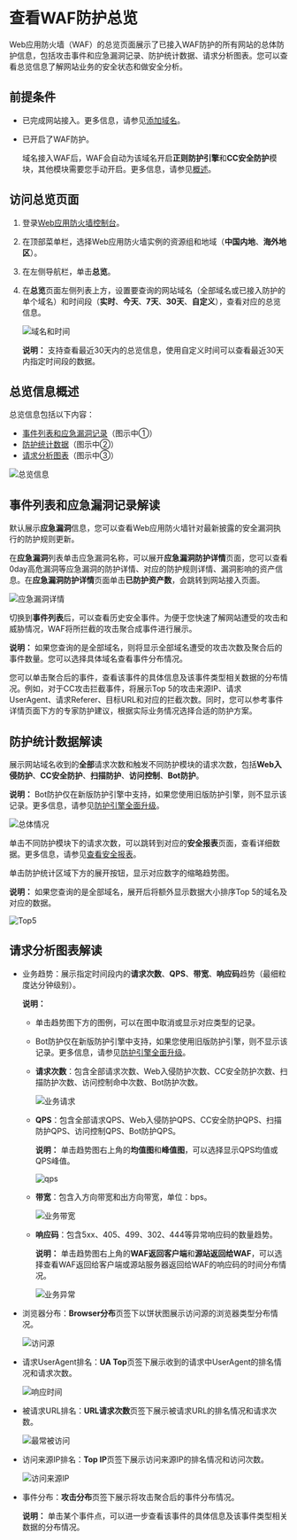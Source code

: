 # 查看WAF防护总览

Web应用防火墙（WAF）的总览页面展示了已接入WAF防护的所有网站的总体防护信息，包括攻击事件和应急漏洞记录、防护统计数据、请求分析图表。您可以查看总览信息了解网站业务的安全状态和做安全分析。

## 前提条件

-   已完成网站接入。更多信息，请参见[添加域名](/cn.zh-CN/接入WAF/CNAME接入/添加域名.md)。
-   已开启了WAF防护。

    域名接入WAF后，WAF会自动为该域名开启**正则防护引擎**和**CC安全防护**模块，其他模块需要您手动开启。更多信息，请参见[概述](/cn.zh-CN/网站防护配置/概述.md)。


## 访问总览页面

1.  登录[Web应用防火墙控制台](https://yundun.console.aliyun.com/?p=waf)。

2.  在顶部菜单栏，选择Web应用防火墙实例的资源组和地域（**中国内地**、**海外地区**）。

3.  在左侧导航栏，单击**总览**。

4.  在**总览**页面左侧列表上方，设置要查询的网站域名（全部域名或已接入防护的单个域名）和时间段（**实时**、**今天**、**7天**、**30天**、**自定义**），查看对应的总览信息。

    ![域名和时间 ](https://static-aliyun-doc.oss-cn-hangzhou.aliyuncs.com/assets/img/zh-CN/1138385951/p7091.png)

    **说明：** 支持查看最近30天内的总览信息，使用自定义时间可以查看最近30天内指定时间段的数据。


## 总览信息概述

总览信息包括以下内容：

-   [事件列表和应急漏洞记录](#section_amz_tkc_a42)（图示中①）
-   [防护统计数据](#section_j0m_0ap_xlu)（图示中②）
-   [请求分析图表](#section_999_cq4_a0g)（图示中③）

![总览信息](https://static-aliyun-doc.oss-cn-hangzhou.aliyuncs.com/assets/img/zh-CN/3733219951/p96669.png)

## 事件列表和应急漏洞记录解读

默认展示**应急漏洞**信息，您可以查看Web应用防火墙针对最新披露的安全漏洞执行的防护规则更新。

在**应急漏洞**列表单击应急漏洞名称，可以展开**应急漏洞防护详情**页面，您可以查看0day高危漏洞等应急漏洞的防护详情、对应的防护规则详情、漏洞影响的资产信息。在**应急漏洞防护详情**页面单击**已防护资产数**，会跳转到网站接入页面。

![应急漏洞详情](https://static-aliyun-doc.oss-cn-hangzhou.aliyuncs.com/assets/img/zh-CN/1138385951/p128682.png)

切换到**事件列表**后，可以查看历史安全事件。为便于您快速了解网站遭受的攻击和威胁情况，WAF将所拦截的攻击聚合成事件进行展示。

**说明：** 如果您查询的是全部域名，则将显示全部域名遭受的攻击次数及聚合后的事件数量。您可以选择具体域名查看事件分布情况。

您可以单击聚合后的事件，查看该事件的具体信息及该事件类型相关数据的分布情况。例如，对于CC攻击拦截事件，将展示Top 5的攻击来源IP、请求UserAgent、请求Referer、目标URL和对应的拦截次数。同时，您可以参考事件详情页面下方的专家防护建议，根据实际业务情况选择合适的防护方案。

## 防护统计数据解读

展示网站域名收到的**全部**请求次数和触发不同防护模块的请求次数，包括**Web入侵防护**、**CC安全防护**、**扫描防护**、**访问控制**、**Bot防护**。

**说明：** Bot防护仅在新版防护引擎中支持，如果您使用旧版防护引擎，则不显示该记录。更多信息，请参见[防护引擎全面升级](/cn.zh-CN/动态与公告/防护引擎全面升级.md)。

![总体情况](https://static-aliyun-doc.oss-cn-hangzhou.aliyuncs.com/assets/img/zh-CN/3733219951/p49556.png)

单击不同防护模块下的请求次数，可以跳转到对应的**安全报表**页面，查看详细数据。更多信息，请参见[查看安全报表](/cn.zh-CN/.md)。

单击防护统计区域下方的展开按钮，显示对应数字的缩略趋势图。

**说明：** 如果您查询的是全部域名，展开后将额外显示数据大小排序Top 5的域名及对应的数据。

![Top5](https://static-aliyun-doc.oss-cn-hangzhou.aliyuncs.com/assets/img/zh-CN/3733219951/p96671.png)

## 请求分析图表解读

-   业务趋势：展示指定时间段内的**请求次数**、**QPS**、**带宽**、**响应码**趋势（最细粒度达分钟级别）。

    **说明：**

    -   单击趋势图下方的图例，可以在图中取消或显示对应类型的记录。
    -   Bot防护仅在新版防护引擎中支持，如果您使用旧版防护引擎，则不显示该记录。更多信息，请参见[防护引擎全面升级](/cn.zh-CN/动态与公告/防护引擎全面升级.md)。
    -   **请求次数**：包含全部请求次数、Web入侵防护次数、CC安全防护次数、扫描防护次数、访问控制命中次数、Bot防护次数。

        ![业务请求 ](https://static-aliyun-doc.oss-cn-hangzhou.aliyuncs.com/assets/img/zh-CN/1138385951/p7092.png)

    -   **QPS**：包含全部请求QPS、Web入侵防护QPS、CC安全防护QPS、扫描防护QPS、访问控制QPS、Bot防护QPS。

        **说明：** 单击趋势图右上角的**均值图**和**峰值图**，可以选择显示QPS均值或QPS峰值。

        ![qps](https://static-aliyun-doc.oss-cn-hangzhou.aliyuncs.com/assets/img/zh-CN/3733219951/p49561.png)

    -   **带宽**：包含入方向带宽和出方向带宽，单位：bps。

        ![业务带宽 ](https://static-aliyun-doc.oss-cn-hangzhou.aliyuncs.com/assets/img/zh-CN/2138385951/p7093.png)

    -   **响应码**：包含5xx、405、499、302、444等异常响应码的数量趋势。

        **说明：** 单击趋势图右上角的**WAF返回客户端**和**源站返回给WAF**，可以选择查看WAF返回给客户端或源站服务器返回给WAF的响应码的时间分布情况。

        ![业务异常 ](https://static-aliyun-doc.oss-cn-hangzhou.aliyuncs.com/assets/img/zh-CN/2138385951/p7094.png)

-   浏览器分布：**Browser分布**页签下以饼状图展示访问源的浏览器类型分布情况。

    ![访问源 ](https://static-aliyun-doc.oss-cn-hangzhou.aliyuncs.com/assets/img/zh-CN/2138385951/p7096.png)

-   请求UserAgent排名：**UA Top**页签下展示收到的请求中UserAgent的排名情况和请求次数。

    ![响应时间 ](https://static-aliyun-doc.oss-cn-hangzhou.aliyuncs.com/assets/img/zh-CN/2138385951/p7097.png)

-   被请求URL排名：**URL请求次数**页签下展示被请求URL的排名情况和请求次数。

    ![最常被访问 ](https://static-aliyun-doc.oss-cn-hangzhou.aliyuncs.com/assets/img/zh-CN/2138385951/p7098.png)

-   访问来源IP排名：**Top IP**页签下展示访问来源IP的排名情况和访问次数。

    ![访问来源IP ](https://static-aliyun-doc.oss-cn-hangzhou.aliyuncs.com/assets/img/zh-CN/4733219951/p49563.png)

-   事件分布：**攻击分布**页签下展示将攻击聚合后的事件分布情况。

    **说明：** 单击某个事件点，可以进一步查看该事件的具体信息及该事件类型相关数据的分布情况。



